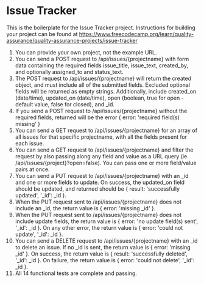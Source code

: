 # Issue Tracker

This is the boilerplate for the Issue Tracker project. Instructions for building your project can be found at https://www.freecodecamp.org/learn/quality-assurance/quality-assurance-projects/issue-tracker


1. You can provide your own project, not the example URL.
2. You can send a POST request to /api/issues/{projectname} with form data containing the required fields issue_title, issue_text, created_by, and optionally assigned_to and status_text.
3. The POST request to /api/issues/{projectname} will return the created object, and must include all of the submitted fields. Excluded optional fields will be returned as empty strings. Additionally, include created_on (date/time), updated_on (date/time), open (boolean, true for open - default value, false for closed), and _id.
4. If you send a POST request to /api/issues/{projectname} without the required fields, returned will be the error { error: 'required field(s) missing' }
5. You can send a GET request to /api/issues/{projectname} for an array of all issues for that specific projectname, with all the fields present for each issue.
6. You can send a GET request to /api/issues/{projectname} and filter the request by also passing along any field and value as a URL query (ie. /api/issues/{project}?open=false). You can pass one or more field/value pairs at once.
7. You can send a PUT request to /api/issues/{projectname} with an _id and one or more fields to update. On success, the updated_on field should be updated, and returned should be {  result: 'successfully updated', '_id': _id }.
8. When the PUT request sent to /api/issues/{projectname} does not include an _id, the return value is { error: 'missing _id' }.
9. When the PUT request sent to /api/issues/{projectname} does not include update fields, the return value is { error: 'no update field(s) sent', '_id': _id }. On any other error, the return value is { error: 'could not update', '_id': _id }.
10. You can send a DELETE request to /api/issues/{projectname} with an _id to delete an issue. If no _id is sent, the return value is { error: 'missing _id' }. On success, the return value is { result: 'successfully deleted', '_id': _id }. On failure, the return value is { error: 'could not delete', '_id': _id }.
11. All 14 functional tests are complete and passing.